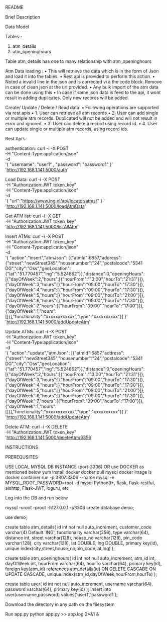 README

Brief Description

Data Model

Tables:- 
1. atm_details
2. atm_openinghours

Table atm_details has one to many relationship with atm_openinghours


Atm Data loading :
    • This will retrieve the data which is in the form of Json and load it into the tables.
    • Rest api is provided to perform this action.
    • Noted a invalid line in the json and is corrected vi a the code block. Remove in case of clean json at the url provided.
    • Any bulk import of the atm data can be done using this
    • In case if same json data is feed to the api, it wont result in adding duplicates. Only new records will be added.

Create/ Update / Delete / Read data:
    • Following operations are supported via rest apis
    • 1. User can retrieve all atm records
    • 2. User can add single or multiple atm records.  Duplicated will not be added and will not result in error and ignored.
    • 3. User can delete a record using record id.
    • 4. User can update single or multiple atm records, using record ids.



Rest Api’s

authentication:
curl -i -X POST \
   -H "Content-Type:application/json" \
   -d \
'{
  "username": "user1" ,
  "password": "password1"
}' \
 'http://192.168.1.141:5000/auth'








Load Data:
curl -i -X POST \
   -H "Authorization:JWT token_key" \
   -H "Content-Type:application/json" \
   -d \
'{
  "url":"https://www.ing.nl/api/locator/atms/"
}  ' \
 'http://192.168.1.141:5000/loadAtmData'


Get ATM list:
curl -i -X GET \
   -H "Authorization:JWT token_key" \
 'http://192.168.1.141:5000/listAllAtm'


Insert ATMs:
curl -i -X POST \
   -H "Authorization:JWT token_key" \
   -H "Content-Type:application/json" \
   -d \
'{
  "action":"insert","atmJson": [{"atmId":6857,"address":{"street":"newStreet345","housenumber":"24","postalcode":"5341 DG","city":"Oss","geoLocation":{"lat":"51.770457","lng":"5.524862"}},"distance":0,"openingHours":[{"dayOfWeek":2,"hours":[{"hourFrom":"13:00","hourTo":"21:31"}]},{"dayOfWeek":3,"hours":[{"hourFrom":"09:00","hourTo":"17:30"}]},{"dayOfWeek":4,"hours":[{"hourFrom":"09:00","hourTo":"17:30"}]},{"dayOfWeek":5,"hours":[{"hourFrom":"09:00","hourTo":"21:00"}]},{"dayOfWeek":6,"hours":[{"hourFrom":"09:00","hourTo":"17:30"}]},{"dayOfWeek":7,"hours":[{"hourFrom":"09:00","hourTo":"17:00"}]},{"dayOfWeek":1,"hours":[]}],"functionality":"xxxxxxxxxxxx","type":"xxxxxxxxxx"}]
}' \
 'http://192.168.1.141:5000/addUpdateAtm'



Update ATMs:
curl -i -X POST \
   -H "Authorization:JWT token_key" \
   -H "Content-Type:application/json" \
   -d \
'{
  "action":"update","atmJson": [{"atmId":6857,"address":{"street":"newStreet345","housenumber":"24","postalcode":"5341 DG","city":"Oss","geoLocation":{"lat":"51.770457","lng":"5.524862"}},"distance":0,"openingHours":[{"dayOfWeek":2,"hours":[{"hourFrom":"13:00","hourTo":"21:31"}]},{"dayOfWeek":3,"hours":[{"hourFrom":"09:00","hourTo":"17:30"}]},{"dayOfWeek":4,"hours":[{"hourFrom":"09:00","hourTo":"17:30"}]},{"dayOfWeek":5,"hours":[{"hourFrom":"09:00","hourTo":"21:00"}]},{"dayOfWeek":6,"hours":[{"hourFrom":"09:00","hourTo":"17:30"}]},{"dayOfWeek":7,"hours":[{"hourFrom":"09:00","hourTo":"17:00"}]},{"dayOfWeek":1,"hours":[]}],"functionality":"xxxxxxxxxxxx","type":"xxxxxxxxxx"}]
}' \
 'http://192.168.1.141:5000/addUpdateAtm'


Delete ATM:
curl -i -X DELETE \
   -H "Authorization:JWT token_key" \
 'http://192.168.1.141:5000/deleteAtm/6856'





INSTRUCTIONS


PREREQUSITES

USE LOCAL MYSQL DB INSTANCE (port-3306) OR use DOCKER as mentioned below 
yum install docker
docker pull mysql
docker image ls
docker container run -p 3307:3306 --name mysql -e MYSQL_ROOT_PASSWORD=root -d mysql
Python3+, flask, flask-restful, aiohttp, Flask-JWT, loguru, etc

Log into the DB and run below

mysql -uroot -proot -h127.0.0.1 -p3306
create database demo;

use demo;

create table atm_details(
id int not null auto_increment,
customer_code varchar(4) Default 'ING',
functionality varchar(256),
type varchar(64),
distance int,
street varchar(128),
house_no varchar(128),
pin_code varchar(128),
city varchar(128),
lat DOUBLE,
lng DOUBLE, 
primary key(id),
unique index(city,street,house_no,pin_code,lat,lng)
);

create table atm_openinghours(
id int not null auto_increment,
atm_id int,
dayOfWeek int,
hourFrom varchar(64),
hourTo varchar(64), 
primary key(id),
foreign key(atm_id) references atm_details(id) ON DELETE CASCADE ON UPDATE CASCADE,
unique index(atm_id,dayOfWeek,hourFrom,hourTo)
);

create table user(
id int not null auto_increment,
username varchar(64),
password varchar(64), 
primary key(id)
);
insert into user(username,password) values('user1','password1');


Download the directory in any path on the filesystem

Run app.py
python app.py >> app.log 2>&1 &
